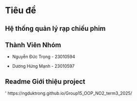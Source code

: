 <h1> Tiêu đề </h1>
<h2>Hệ thống quản lý rạp chiếu phim </h2> 

<h2> Thành Viên Nhóm </h2>

   - Nguyễn Đức Trọng -	23010594
     
   - Dương Hừng Mạnh  - 23010597

<h2> Readme Giới thiệu project </h2>'
https://ngduktrong.github.io/Group15_OOP_NO2_term3_2025/


